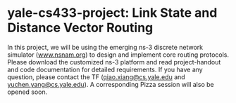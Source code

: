 # yale-cs433-project: Link State and Distance Vector Routing

In this project, we will be using the emerging ns-3 discrete network simulator (www.nsnam.org) to design
and implement core routing protocols. Please download the customized ns-3 platform and read project-handout and code documentation for detailed
requirements. If you have any question, please contact the TF (qiao.xiang@cs.yale.edu and yuchen.yang@cs.yale.edu). A corresponding Pizza session will
also be opened soon. 



